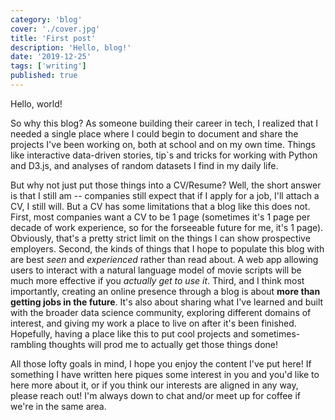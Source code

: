 ```yaml
---
category: 'blog'
cover: './cover.jpg'
title: 'First post'
description: 'Hello, blog!'
date: '2019-12-25'
tags: ['writing']
published: true
---
```


Hello, world!

So why this blog? As someone building their career in tech, I realized that I needed a single place where I could begin to document and share the projects I've been working on, both at school and on my own time. Things like interactive data-driven stories, tip`s and tricks for working with Python and D3.js, and analyses of random datasets I find in my daily life.

But why not just put those things into a CV/Resume? Well, the short answer is that I still am -- companies still expect that if I apply for a job, I'll attach a CV, I still will. But a CV has some limitations that a blog like this does not. First, most companies want a CV to be 1 page (sometimes it's 1 page per decade of work experience, so for the forseeable future for me, it's 1 page). Obviously, that's a pretty strict limit on the things I can show prospective employers. Second, the kinds of things that I hope to populate this blog with are best *seen* and *experienced* rather than read about. A web app allowing users to interact with a natural language model of movie scripts will be much more effective if you *actually get to use it*. Third, and I think most importantly, creating an online presence through a blog is about **more than getting jobs in the future**. It's also about sharing what I've learned and built with the broader data science community, exploring different domains of interest, and giving my work a place to live on after it's been finished. Hopefully, having a place like this to put cool projects and sometimes-rambling thoughts will prod me to actually get those things done!

All those lofty goals in mind, I hope you enjoy the content I've put here! If something I have written here piques some interest in you and you'd like to here more about it, or if you think our interests are aligned in any way, please reach out! I'm always down to chat and/or meet up for coffee if we're in the same area.
